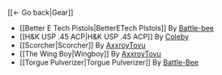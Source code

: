 [[← Go back|Gear]]

* [[Better E Tech Pistols|BetterETech PIstols]] By [Battle-bee](https://github.com/BLCM/BLCMods/tree/master/Borderlands%202%20mods/Battle-Bee)
* [[H&K USP .45 ACP|H&K USP .45 ACP]] By [Coleby](https://github.com/BLCM/BLCMods/blob/master/Borderlands%202%20mods/Coleby/Real%20Life%20Weapons/AK-47)
* [[Scorcher|Scorcher]] By [AxxroyTovu](https://github.com/BLCM/BLCMods/tree/master/Borderlands%202%20mods/AxxroyTovu)
* [[The Wing Boy|Wingboy]] By [AxxroyTovu](https://github.com/BLCM/BLCMods/tree/master/Borderlands%202%20mods/AxxroyTovu)
* [[Torgue Pulverizer|Torgue Pulverizer]] By [Battle-Bee](https://github.com/BLCM/BLCMods/tree/master/Borderlands%202%20mods/Battle-Bee)
